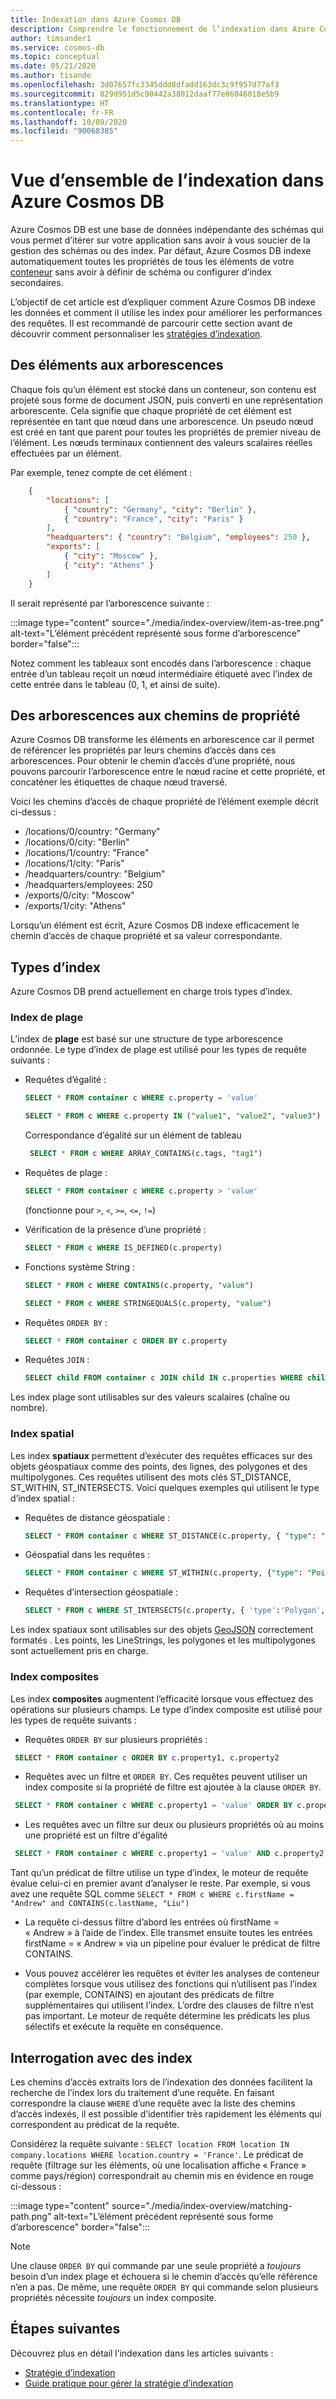 ```yaml
---
title: Indexation dans Azure Cosmos DB
description: Comprendre le fonctionnement de l’indexation dans Azure Cosmos DB et différents types d’index, tels que Range, Spatial et les index composites pris en charge.
author: timsander1
ms.service: cosmos-db
ms.topic: conceptual
ms.date: 05/21/2020
ms.author: tisande
ms.openlocfilehash: 3d07657fc3345ddd8dfadd163dc3c9f957d77af3
ms.sourcegitcommit: 829d951d5c90442a38012daaf77e86046018e5b9
ms.translationtype: HT
ms.contentlocale: fr-FR
ms.lasthandoff: 10/09/2020
ms.locfileid: "90068385"
---
```

# <a name="indexing-in-azure-cosmos-db---overview"></a>Vue d’ensemble de l’indexation dans Azure Cosmos DB

Azure Cosmos DB est une base de données indépendante des schémas qui vous permet d’itérer sur votre application sans avoir à vous soucier de la gestion des schémas ou des index. Par défaut, Azure Cosmos DB indexe automatiquement toutes les propriétés de tous les éléments de votre [conteneur](databases-containers-items.md#azure-cosmos-containers) sans avoir à définir de schéma ou configurer d’index secondaires.

L’objectif de cet article est d’expliquer comment Azure Cosmos DB indexe les données et comment il utilise les index pour améliorer les performances des requêtes. Il est recommandé de parcourir cette section avant de découvrir comment personnaliser les [stratégies d’indexation](index-policy.md).

## <a name="from-items-to-trees"></a>Des éléments aux arborescences

Chaque fois qu’un élément est stocké dans un conteneur, son contenu est projeté sous forme de document JSON, puis converti en une représentation arborescente. Cela signifie que chaque propriété de cet élément est représentée en tant que nœud dans une arborescence. Un pseudo nœud est créé en tant que parent pour toutes les propriétés de premier niveau de l’élément. Les nœuds terminaux contiennent des valeurs scalaires réelles effectuées par un élément.

Par exemple, tenez compte de cet élément :

```json
    {
        "locations": [
            { "country": "Germany", "city": "Berlin" },
            { "country": "France", "city": "Paris" }
        ],
        "headquarters": { "country": "Belgium", "employees": 250 },
        "exports": [
            { "city": "Moscow" },
            { "city": "Athens" }
        ]
    }
```

Il serait représenté par l’arborescence suivante :

:::image type="content" source="./media/index-overview/item-as-tree.png" alt-text="L’élément précédent représenté sous forme d’arborescence" border="false":::

Notez comment les tableaux sont encodés dans l’arborescence : chaque entrée d’un tableau reçoit un nœud intermédiaire étiqueté avec l’index de cette entrée dans le tableau (0, 1, et ainsi de suite).

## <a name="from-trees-to-property-paths"></a>Des arborescences aux chemins de propriété

Azure Cosmos DB transforme les éléments en arborescence car il permet de référencer les propriétés par leurs chemins d’accès dans ces arborescences. Pour obtenir le chemin d’accès d’une propriété, nous pouvons parcourir l’arborescence entre le nœud racine et cette propriété, et concaténer les étiquettes de chaque nœud traversé.

Voici les chemins d’accès de chaque propriété de l’élément exemple décrit ci-dessus :

- /locations/0/country: "Germany"
- /locations/0/city: "Berlin"
- /locations/1/country: "France"
- /locations/1/city: "Paris"
- /headquarters/country: "Belgium"
- /headquarters/employees: 250
- /exports/0/city: "Moscow"
- /exports/1/city: "Athens"

Lorsqu’un élément est écrit, Azure Cosmos DB indexe efficacement le chemin d’accès de chaque propriété et sa valeur correspondante.

## <a name="index-kinds"></a>Types d’index

Azure Cosmos DB prend actuellement en charge trois types d’index.

### <a name="range-index"></a>Index de plage

L’index de **plage** est basé sur une structure de type arborescence ordonnée. Le type d’index de plage est utilisé pour les types de requête suivants :

- Requêtes d’égalité :

    ```sql
   SELECT * FROM container c WHERE c.property = 'value'
   ```

   ```sql
   SELECT * FROM c WHERE c.property IN ("value1", "value2", "value3")
   ```

   Correspondance d’égalité sur un élément de tableau
   ```sql
    SELECT * FROM c WHERE ARRAY_CONTAINS(c.tags, "tag1")
    ```

- Requêtes de plage :

   ```sql
   SELECT * FROM container c WHERE c.property > 'value'
   ```
  (fonctionne pour `>`, `<`, `>=`, `<=`, `!=`)

- Vérification de la présence d’une propriété :

   ```sql
   SELECT * FROM c WHERE IS_DEFINED(c.property)
   ```

- Fonctions système String :

   ```sql
   SELECT * FROM c WHERE CONTAINS(c.property, "value")
   ```

   ```sql
   SELECT * FROM c WHERE STRINGEQUALS(c.property, "value")
   ```

- Requêtes `ORDER BY` :

   ```sql
   SELECT * FROM container c ORDER BY c.property
   ```

- Requêtes `JOIN` :

   ```sql
   SELECT child FROM container c JOIN child IN c.properties WHERE child = 'value'
   ```

Les index plage sont utilisables sur des valeurs scalaires (chaîne ou nombre).

### <a name="spatial-index"></a>Index spatial

Les index **spatiaux** permettent d’exécuter des requêtes efficaces sur des objets géospatiaux comme des points, des lignes, des polygones et des multipolygones. Ces requêtes utilisent des mots clés ST_DISTANCE, ST_WITHIN, ST_INTERSECTS. Voici quelques exemples qui utilisent le type d’index spatial :

- Requêtes de distance géospatiale :

   ```sql
   SELECT * FROM container c WHERE ST_DISTANCE(c.property, { "type": "Point", "coordinates": [0.0, 10.0] }) < 40
   ```

- Géospatial dans les requêtes :

   ```sql
   SELECT * FROM container c WHERE ST_WITHIN(c.property, {"type": "Point", "coordinates": [0.0, 10.0] })
   ```

- Requêtes d’intersection géospatiale :

   ```sql
   SELECT * FROM c WHERE ST_INTERSECTS(c.property, { 'type':'Polygon', 'coordinates': [[ [31.8, -5], [32, -5], [31.8, -5] ]]  })  
   ```

Les index spatiaux sont utilisables sur des objets [GeoJSON](geospatial.md) correctement formatés . Les points, les LineStrings, les polygones et les multipolygones sont actuellement pris en charge.

### <a name="composite-indexes"></a>Index composites

Les index **composites** augmentent l’efficacité lorsque vous effectuez des opérations sur plusieurs champs. Le type d’index composite est utilisé pour les types de requête suivants :

- Requêtes `ORDER BY` sur plusieurs propriétés :

```sql
 SELECT * FROM container c ORDER BY c.property1, c.property2
```

- Requêtes avec un filtre et `ORDER BY`. Ces requêtes peuvent utiliser un index composite si la propriété de filtre est ajoutée à la clause `ORDER BY`.

```sql
 SELECT * FROM container c WHERE c.property1 = 'value' ORDER BY c.property1, c.property2
```

- Les requêtes avec un filtre sur deux ou plusieurs propriétés où au moins une propriété est un filtre d'égalité

```sql
 SELECT * FROM container c WHERE c.property1 = 'value' AND c.property2 > 'value'
```

Tant qu’un prédicat de filtre utilise un type d’index, le moteur de requête évalue celui-ci en premier avant d’analyser le reste. Par exemple, si vous avez une requête SQL comme `SELECT * FROM c WHERE c.firstName = "Andrew" and CONTAINS(c.lastName, "Liu")`

* La requête ci-dessus filtre d’abord les entrées où firstName = « Andrew » à l’aide de l’index. Elle transmet ensuite toutes les entrées firstName = « Andrew » via un pipeline pour évaluer le prédicat de filtre CONTAINS.

* Vous pouvez accélérer les requêtes et éviter les analyses de conteneur complètes lorsque vous utilisez des fonctions qui n’utilisent pas l’index (par exemple, CONTAINS) en ajoutant des prédicats de filtre supplémentaires qui utilisent l’index. L’ordre des clauses de filtre n’est pas important. Le moteur de requête détermine les prédicats les plus sélectifs et exécute la requête en conséquence.

## <a name="querying-with-indexes"></a>Interrogation avec des index

Les chemins d’accès extraits lors de l’indexation des données facilitent la recherche de l’index lors du traitement d’une requête. En faisant correspondre la clause `WHERE` d’une requête avec la liste des chemins d’accès indexés, il est possible d’identifier très rapidement les éléments qui correspondent au prédicat de la requête.

Considérez la requête suivante : `SELECT location FROM location IN company.locations WHERE location.country = 'France'`. Le prédicat de requête (filtrage sur les éléments, où une localisation affiche « France » comme pays/région) correspondrait au chemin mis en évidence en rouge ci-dessous :

:::image type="content" source="./media/index-overview/matching-path.png" alt-text="L’élément précédent représenté sous forme d’arborescence" border="false":::

> [!NOTE]
> Une clause `ORDER BY` qui commande par une seule propriété a *toujours* besoin d’un index plage et échouera si le chemin d’accès qu’elle référence n’en a pas. De même, une requête `ORDER BY` qui commande selon plusieurs propriétés nécessite *toujours* un index composite.

## <a name="next-steps"></a>Étapes suivantes

Découvrez plus en détail l’indexation dans les articles suivants :

- [Stratégie d’indexation](index-policy.md)
- [Guide pratique pour gérer la stratégie d’indexation](how-to-manage-indexing-policy.md)
